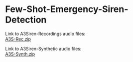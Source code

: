 # Few-Shot-Emergency-Siren-Detection
Link to A3Siren-Recordings audio files:\
[A3S-Rec.zip](https://drive.google.com/file/d/1cZYZL8HNB4cslPOPUGk6hQoaZeRjt41h/view?usp=sharing)

Link to A3Siren-Synthetic audio files:\
[A3S-Synth.zip](https://drive.google.com/file/d/1cZYZL8HNB4cslPOPUGk6hQoaZeRjt41h/view?usp=sharing)
